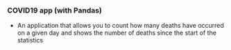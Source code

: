 ### COVID19 app (with Pandas)

- An application that allows you to count how many deaths have occurred on a given day and shows the number of deaths since the start of the statistics